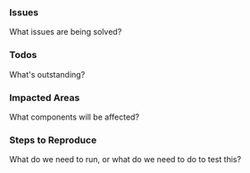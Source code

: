 ### Issues

What issues are being solved?

### Todos

What's outstanding?

### Impacted Areas

What components will be affected?

### Steps to Reproduce

What do we need to run, or what do we need to do to test this?

